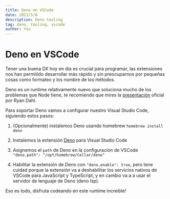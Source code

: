 ```yaml
---
title: Deno en VSCode
date: 2021/5/8
description: Deno tooling
tag: deno, tooling, vscode
author: You
---
```


# Deno en VSCode

Tener una buena DX hoy en día es crucial para programar, las extensiones nos han permitido desarrollar más rápido y sin preocuparnos por pequeñas cosas como formateo y los nombre de los métodos.

Deno es un runtime relativamente nuevo que soluciona mucho de los problemas que Node tiene, te recomiendo que mires la [presentación](https://www.youtube.com/watch?v=M3BM9TB-8yA) oficial por Ryan Dahl.

Para soportar Deno vamos a configurar nuestro Visual Studio Code, siguiendo estos pasos:

1. (Opcionalmente) instalemos Deno usando homebrew `homebrew install deno`

2. Instalemos la extensión [Deno](https://marketplace.visualstudio.com/items?itemName=denoland.vscode-deno) para Visual Studio Code

3. Asignemos el `path` de Deno en la configuración de VSCode `"deno.path": "/opt/homebrew/Cellar/deno"`

4. Habilitar la extensión de Deno con `"deno.enable": true`, pero tene cuidad porque la extensión va a deshabilitar los servicios nativos de VSCode para JavaScript y TypeScript, y en cambio va a a usar el servidor de lenguaje de Deno (deno lsp).

Eso es todo, disfruta codeando en este runtime increíble!
